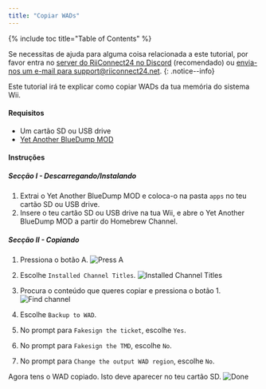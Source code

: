 ```yaml
---
title: "Copiar WADs"
---
```


{% include toc title="Table of Contents" %}

Se necessitas de ajuda para alguma coisa relacionada a este tutorial, por favor entra no [server do RiiConnect24 no Discord](https://discord.gg/b4Y7jfD) (recomendado) ou [envia-nos um e-mail para support@riiconnect24.net](mailto:support@riiconnect24.net).
{: .notice--info}

Este tutorial irá te explicar como copiar WADs da tua memória do sistema Wii.

#### Requisitos
* Um cartão SD ou USB drive
* [Yet Another BlueDump MOD](https://hbb1.oscwii.org/hbb/Yet-Another-BlueDump-Mod/Yet-Another-BlueDump-Mod.zip)

#### Instruções
##### Secção I - Descarregando/Instalando

1. Extrai o Yet Another BlueDump MOD e coloca-o na pasta `apps` no teu cartão SD ou USB drive.
2. Insere o teu cartão SD ou USB drive na tua Wii, e abre o Yet Another BlueDump MOD a partir do Homebrew Channel.

##### Secção II - Copiando
1. Pressiona o botão A. ![Press A](/images/DumpWADS/2.png)

2. Escolhe `Installed Channel Titles`. ![Installed Channel Titles](/images/DumpWADS/3.png)

3. Procura o conteúdo que queres copiar e pressiona o botão 1. ![Find channel](/images/DumpWADS/4.png)

4. Escolhe `Backup to WAD`.
5. No prompt para `Fakesign the ticket`, escolhe `Yes`.
6. No prompt para `Fakesign the TMD`, escolhe `No`.
7. No prompt para `Change the output WAD region`, escolhe `No`.

Agora tens o WAD copiado. Isto deve aparecer no teu cartão SD. ![Done](/images/DumpWADS/5.png)
